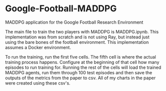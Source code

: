 # Google-Football-MADDPG
MADDPG application for the Google Football Research Environment

The main file to train the two players with MADDPG is MADDPG.ipynb. This implementation was from scratch and is not using Ray, but instead just using the bare bones of the football environment. This implementation assumes a Docker environment.

To run the training, run the first five cells. The fifth cell is where the actual training process happens. Configure at the beginning of that cell how many episodes to run training for. Running the rest of the cells will load the trained MADDPG agents, run them through 100 test episodes and then save the outputs of the metrics from the paper to csv. All of my charts in the paper were created using these csv's. 
